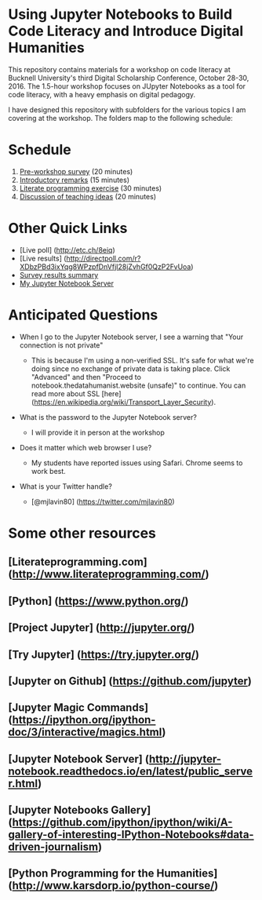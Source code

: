 # Using Jupyter Notebooks to Build Code Literacy and Introduce Digital Humanities
This repository contains materials for a workshop on code literacy at Bucknell University's third Digital Scholarship Conference, October 28-30, 2016. The 1.5-hour workshop focuses on JUpyter Notebooks as a tool for code literacy, with a heavy emphasis on digital pedagogy.

I have designed this repository with subfolders for the various topics I am covering at the workshop. The folders map to the following schedule:

# Schedule 

1. [Pre-workshop survey](./survey) (20 minutes)
2. [Introductory remarks](./intro) (15 minutes)
3. [Literate programming exercise](./literate_programming) (30 minutes)
4. [Discussion of teaching ideas](./teaching_ideas) (20 minutes)

# Other Quick Links

- [Live poll] (http://etc.ch/8eiq)
- [Live results] (http://directpoll.com/r?XDbzPBd3ixYqg8WPzpfDnVfjI28jZvhGf0QzP2FvUoa)
- [Survey results summary](./survey/results.md)
- [My Jupyter Notebook Server](https://notebook.thedatahumanist.website/) 

# Anticipated Questions
* When I go to the Jupyter Notebook server, I see a warning that "Your connection is not private"

  * This is because I'm using a non-verified SSL. It's safe for what we're doing since no exchange of private data is taking place. Click "Advanced" and then "Proceed to notebook.thedatahumanist.website (unsafe)" to continue. You can read more about SSL [here] (https://en.wikipedia.org/wiki/Transport_Layer_Security).

* What is the password to the Jupyter Notebook server?

  * I will provide it in person at the workshop

* Does it matter which web browser I use?

  * My students have reported issues using Safari. Chrome seems to work best. 

* What is your Twitter handle?

  * [@mjlavin80] (https://twitter.com/mjlavin80)

# Some other resources

## [Literateprogramming.com] (http://www.literateprogramming.com/)
## [Python] (https://www.python.org/)
## [Project Jupyter] (http://jupyter.org/)
## [Try Jupyter] (https://try.jupyter.org/)
## [Jupyter on Github] (https://github.com/jupyter)
## [Jupyter Magic Commands] (https://ipython.org/ipython-doc/3/interactive/magics.html)
## [Jupyter Notebook Server] (http://jupyter-notebook.readthedocs.io/en/latest/public_server.html)
## [Jupyter Notebooks Gallery] (https://github.com/ipython/ipython/wiki/A-gallery-of-interesting-IPython-Notebooks#data-driven-journalism) 
## [Python Programming for the Humanities] (http://www.karsdorp.io/python-course/)

